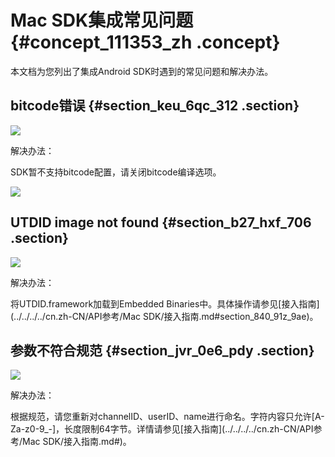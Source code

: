 # Mac SDK集成常见问题 {#concept_111353_zh .concept}

本文档为您列出了集成Android SDK时遇到的常见问题和解决办法。

## bitcode错误 {#section_keu_6qc_312 .section}

![](http://static-aliyun-doc.oss-cn-hangzhou.aliyuncs.com/assets/img/170952/156689494849501_zh-CN.png)

解决办法：

SDK暂不支持bitcode配置，请关闭bitcode编译选项。

![](http://static-aliyun-doc.oss-cn-hangzhou.aliyuncs.com/assets/img/170952/156689494949502_zh-CN.png)

## UTDID image not found {#section_b27_hxf_706 .section}

![](http://static-aliyun-doc.oss-cn-hangzhou.aliyuncs.com/assets/img/170953/156689494949512_zh-CN.png)

解决办法：

将UTDID.framework加载到Embedded Binaries中。具体操作请参见[接入指南](../../../../cn.zh-CN/API参考/Mac SDK/接入指南.md#section_840_91z_9ae)。

## 参数不符合规范 {#section_jvr_0e6_pdy .section}

![](http://static-aliyun-doc.oss-cn-hangzhou.aliyuncs.com/assets/img/170953/156689494949513_zh-CN.png)

解决办法：

根据规范，请您重新对channelID、userID、name进行命名。字符内容只允许\[A-Za-z0-9\_-\]，长度限制64字节。详情请参见[接入指南](../../../../cn.zh-CN/API参考/Mac SDK/接入指南.md#)。

